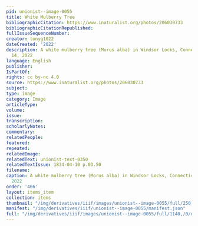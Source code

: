 ```yaml
---
pid: unionist--image-0055
title: White Mulberry Tree
bibliographicCitation: https://www.inaturalist.org/photos/206030733
bibliographicCitationRepublished: 
fullIssueSequenceNumber: 
creator: tonyg1022
dateCreated: '2022'
description: A white mulberry tree (Morus alba) in Windsor Locks, Connecticut, June
  14, 2022
language: English
publisher: 
IsPartOf: 
rights: cc by-nc 4.0
source: https://www.inaturalist.org/photos/206030733
subject: 
type: image
category: Image
articleType: 
volume: 
issue: 
transcription: 
scholarlyNotes: 
commentary: 
relatedPeople: 
featured: 
repeated: 
relatedImage: 
relatedText: unionist-text-0350
relatedTextIssue: 1834-04-10 p.03.50
filename: 
caption: A white mulberry tree (Morus alba) in Windsor Locks, Connecticut, June 14,
  2022
order: '466'
layout: items_item
collection: items
thumbnail: "/img/derivatives/iiif/images/unionist--image-0055/full/250,/0/default.jpg"
manifest: "/img/derivatives/iiif/unionist--image-0055/manifest.json"
full: "/img/derivatives/iiif/images/unionist--image-0055/full/1140,/0/default.jpg"
---
```

